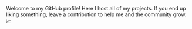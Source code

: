 Welcome to my GitHub profile! Here I host all of my projects.
If you end up liking something, leave a contribution to help me and the community grow. 📈
